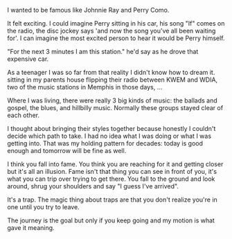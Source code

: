 I wanted to be famous like Johnnie Ray and Perry Como. 

It felt exciting.  I could imagine Perry sitting in his car, his song "If" comes on the radio, the disc jockey says 'and now the song you've all been waiting for'.  I can imagine the most excited person to hear it would be Perry himself.

"For the next 3 minutes I am this station." he'd say as he drove that expensive car.

As a teenager I was so far from that reality I didn't know how to dream it. sitting in my parents house flipping their radio between KWEM and WDIA, two of the music stations in Memphis in those days, ...

Where I was living, there were really 3 big kinds of music: the ballads and gospel, the blues, and hillbilly music. Normally these groups stayed clear of each other. 

I thought about bringing their styles together because honestly I couldn't decide which path to take. I had no idea what I was doing or what I was getting into. That was my holding pattern for decades: today is good enough and tomorrow will be fine as well.

I think you fall into fame. You think you are reaching for it and getting closer but it's all an illusion. Fame isn't that thing you can see in front of you, it's what you can trip over trying to get there. You fall to the ground and look around, shrug your shoulders and say "I guess I've arrived".

It's a trap. The magic thing about traps are that you don't realize you're in one until you try to leave.

The journey is the goal but only if you keep going and my motion is what gave it meaning.

